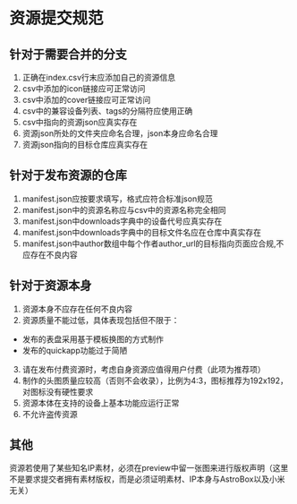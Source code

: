 # 资源提交规范

## 针对于需要合并的分支
1. 正确在index.csv行末应添加自己的资源信息
2. csv中添加的icon链接应可正常访问
3. csv中添加的cover链接应可正常访问
4. csv中的兼容设备列表、tags的分隔符应使用正确
5. csv中指向的资源json应真实存在
6. 资源json所处的文件夹应命名合理，json本身应命名合理
7. 资源json指向的目标仓库应真实存在

## 针对于发布资源的仓库
1. manifest.json应按要求填写，格式应符合标准json规范
2. manifest.json中的资源名称应与csv中的资源名称完全相同
3. manifest.json中downloads字典中的设备代号应真实存在
4. manifest.json中downloads字典中的目标文件名应在仓库中真实存在
5. manifest.json中author数组中每个作者author_url的目标指向页面应合规,不应存在不良内容

## 针对于资源本身
1. 资源本身不应存在任何不良内容
2. 资源质量不能过低，具体表现包括但不限于：
  - 发布的表盘采用基于模板换图的方式制作
  - 发布的quickapp功能过于简陋
3. 请在发布付费资源时，考虑自身资源应值得用户付费（此项为推荐项）
4. 制作的头图质量应较高（否则不会收录），比例为4:3，图标推荐为192x192，对图标没有硬性要求
5. 资源本体在支持的设备上基本功能应运行正常
6. 不允许盗传资源

## 其他
资源若使用了某些知名IP素材，必须在preview中留一张图来进行版权声明（这里不是要求提交者拥有素材版权，而是必须证明素材、IP本身与AstroBox以及小米无关）

